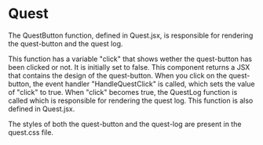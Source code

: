 # Quest
The QuestButton function, defined in Quest.jsx, is responsible for rendering the quest-button and the quest log.

This function has a variable "click" that shows wether the quest-button has been clicked or not. It is initially set to false.
This component returns a JSX that contains the design of the quest-button. 
When you click on the quest-button, the event handler "HandleQuestClick" is called, which sets the value of "click" to true.
When "click" becomes true, the QuestLog function is called which is responsible for rendering the quest log. This function is also defined in Quest.jsx.

The styles of both the quest-button and the quest-log are present in the quest.css file.